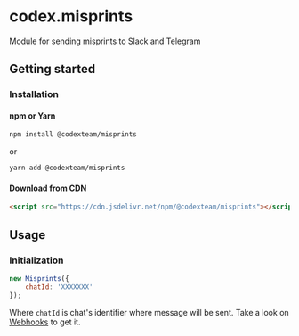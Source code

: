 # codex.misprints
Module for sending misprints to Slack and Telegram

## Getting started

### Installation

#### npm or Yarn

```bash
npm install @codexteam/misprints
```

or

```bash
yarn add @codexteam/misprints
```

#### Download from CDN

```html
<script src="https://cdn.jsdelivr.net/npm/@codexteam/misprints"></script>
```

## Usage

### Initialization
```javascript
new Misprints({
    chatId: 'XXXXXXX'
});
```
Where `chatId` is chat's identifier where message will be sent.
Take a look on [Webhooks](https://github.com/codex-bot/Webhooks) to get it.